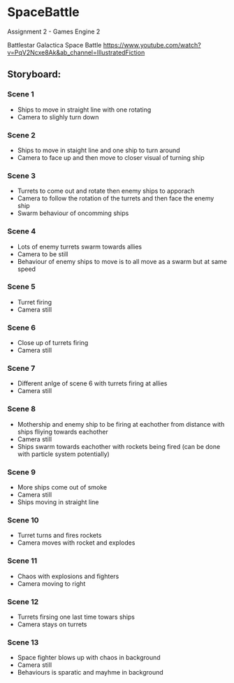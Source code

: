 # SpaceBattle
Assignment 2 - Games Engine 2

Battlestar Galactica Space Battle
https://www.youtube.com/watch?v=PqV2Ncxe8Ak&ab_channel=IllustratedFiction

## Storyboard:

### Scene 1
- Ships to move in straight line with one rotating 
- Camera to slighly turn down

### Scene 2
- Ships to move in staight line and one ship to turn around
- Camera to face up and then move to closer visual of turning ship

### Scene 3
- Turrets to come out and rotate then enemy ships to apporach 
- Camera to follow the rotation of the turrets and then face the enemy ship
- Swarm behaviour of oncomming ships

### Scene 4
- Lots of enemy turrets swarm towards allies 
- Camera to be still
- Behaviour of enemy ships to move is to all move as a swarm but at same speed

### Scene 5
- Turret firing
- Camera still

### Scene 6
- Close up of turrets firing
- Camera still

### Scene 7
- Different anlge of scene 6 with turrets firing at allies 
- Camera still

### Scene 8
- Mothership and enemy ship to be firing at eachother from distance with ships fliying towards eachother 
- Camera still
- Ships swarm towards eachother with rockets being fired (can be done with particle system potentially)

### Scene 9
- More ships come out of smoke
- Camera still
- Ships moving in straight line 

### Scene 10
- Turret turns and fires rockets
- Camera moves with rocket and explodes

### Scene 11
- Chaos with explosions and fighters
- Camera moving to right 

### Scene 12
- Turrets firsing one last time towars ships 
- Camera stays on turrets

### Scene 13
- Space fighter blows up with chaos in background 
- Camera still
- Behaviours is sparatic and mayhme in background
